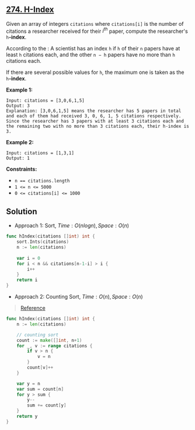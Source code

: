 ## [274. H-Index](https://leetcode.com/problems/h-index/)


Given an array of integers `citations` where `citations[i]` is the number of citations a researcher received for their $i^{th}$ paper, compute the researcher's `h`**-index**.

According to the : A scientist has an index `h` if `h` of their `n` papers have at least `h` citations each, and the other `n − h` papers have no more than `h` citations each.

If there are several possible values for `h`, the maximum one is taken as the `h`**-index**.

**Example 1:**

```
Input: citations = [3,0,6,1,5]
Output: 3
Explanation: [3,0,6,1,5] means the researcher has 5 papers in total and each of them had received 3, 0, 6, 1, 5 citations respectively.
Since the researcher has 3 papers with at least 3 citations each and the remaining two with no more than 3 citations each, their h-index is 3.
```

**Example 2:**

```
Input: citations = [1,3,1]
Output: 1
```

**Constraints:**

*   `n == citations.length`
*   `1 <= n <= 5000`
*   `0 <= citations[i] <= 1000`



## Solution

- Approach 1: Sort, $Time: O(nlogn), Space: O(n)$ 

```go
func hIndex(citations []int) int {
    sort.Ints(citations)
    n := len(citations)
    
    var i = 0
    for i < n && citations[n-1-i] > i {
        i++
    }
    return i
}
```

- Approach 2: Counting Sort, $Time: O(n), Space: O(n)$ 

> [Reference](https://leetcode.com/problems/h-index/solution/hzhi-shu-by-leetcode/) 

```go
func hIndex(citations []int) int {
	n := len(citations)

	// counting sort
	count := make([]int, n+1)
	for _, v := range citations {
		if v > n {
			v = n
		}
		count[v]++
	}

	var y = n
	var sum = count[n]
	for y > sum {
		y--
		sum += count[y]
	}
	return y
}
```

